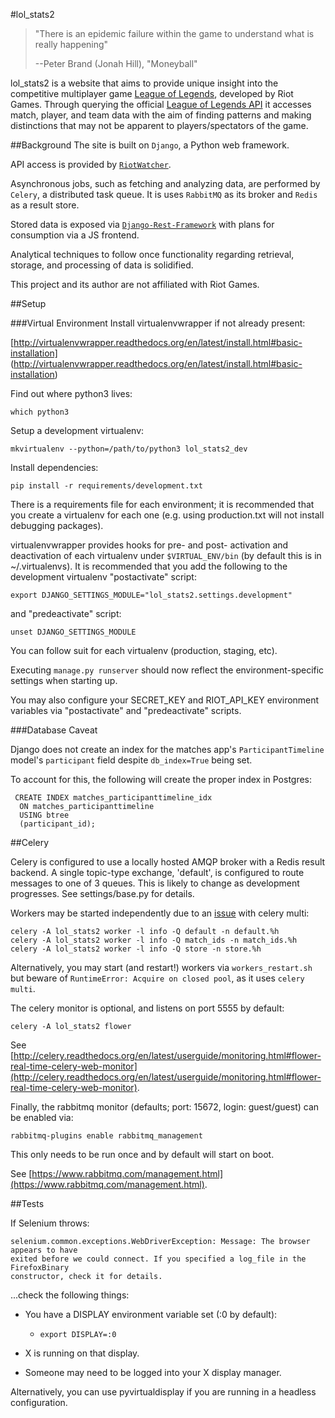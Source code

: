 #lol_stats2

> "There is an epidemic failure within the game to understand what is really happening"
> 
> --Peter Brand (Jonah Hill), "Moneyball"

lol_stats2 is a website that aims to provide unique insight into the competitive
multiplayer game [League of Legends](http://leagueoflegends.com), developed by Riot Games.
Through querying the official [League of Legends API](http://developer.riotgames.com/)
it accesses match, player, and team data with the aim of finding patterns and making
distinctions that may not be apparent to players/spectators of the game.

##Background
The site is built on `Django`, a Python web framework.

API access is provided by [`RiotWatcher`](https://github.com/pseudonym117/Riot-Watcher).

Asynchronous jobs, such as fetching and analyzing data, are performed by `Celery`,
a distributed task queue. It is uses `RabbitMQ` as its broker and `Redis` as a result
store.
        
Stored data is exposed via [`Django-Rest-Framework`](http://www.django-rest-framework.org/)
with plans for consumption via a JS frontend.

Analytical techniques to follow once functionality regarding retrieval, storage, and 
processing of data is solidified.

This project and its author are not affiliated with Riot Games.

##Setup

###Virtual Environment
Install virtualenvwrapper if not already present:

[http://virtualenvwrapper.readthedocs.org/en/latest/install.html#basic-installation]
(http://virtualenvwrapper.readthedocs.org/en/latest/install.html#basic-installation)

Find out where python3 lives:

    which python3

Setup a development virtualenv:

    mkvirtualenv --python=/path/to/python3 lol_stats2_dev

Install dependencies:

    pip install -r requirements/development.txt

There is a requirements file for each environment; it is recommended that you create a
virtualenv for each one (e.g. using production.txt will not install debugging packages).

virtualenvwrapper provides hooks for pre- and post- activation and deactivation of
each virtualenv under `$VIRTUAL_ENV/bin` (by default this is in ~/.virtualenvs).
It is recommended that you add the following to the development virtualenv
"postactivate" script:

    export DJANGO_SETTINGS_MODULE="lol_stats2.settings.development"

and "predeactivate" script:

    unset DJANGO_SETTINGS_MODULE

You can follow suit for each virtualenv (production, staging, etc).

Executing `manage.py runserver` should now reflect the environment-specific settings
when starting up.

You may also configure your SECRET_KEY and RIOT_API_KEY environment variables via 
"postactivate" and "predeactivate" scripts.

###Database Caveat

Django does not create an index for the matches app's `ParticipantTimeline` model's
`participant` field despite `db_index=True` being set.

To account for this, the following will create the proper index in Postgres:
 
     CREATE INDEX matches_participanttimeline_idx
      ON matches_participanttimeline
      USING btree
      (participant_id);


##Celery

Celery is configured to use a locally hosted AMQP broker with a Redis result backend.
A single topic-type exchange, 'default', is configured to route messages to one of
3 queues. This is likely to change as development progresses. See settings/base.py
for details.

Workers may be started independently due to an [issue](https://github.com/celery/celery/issues/1839)
with celery multi:

    celery -A lol_stats2 worker -l info -Q default -n default.%h
    celery -A lol_stats2 worker -l info -Q match_ids -n match_ids.%h
    celery -A lol_stats2 worker -l info -Q store -n store.%h

Alternatively, you may start (and restart!) workers via `workers_restart.sh` but
beware of `RuntimeError: Acquire on closed pool`, as it uses `celery multi`.

The celery monitor is optional, and listens on port 5555 by default:

    celery -A lol_stats2 flower

See [http://celery.readthedocs.org/en/latest/userguide/monitoring.html#flower-real-time-celery-web-monitor](http://celery.readthedocs.org/en/latest/userguide/monitoring.html#flower-real-time-celery-web-monitor).

Finally, the rabbitmq monitor (defaults; port: 15672, login: guest/guest) can be
enabled via:

    rabbitmq-plugins enable rabbitmq_management

This only needs to be run once and by default will start on boot.
  
See [https://www.rabbitmq.com/management.html](https://www.rabbitmq.com/management.html).

##Tests

If Selenium throws:

    selenium.common.exceptions.WebDriverException: Message: The browser appears to have 
    exited before we could connect. If you specified a log_file in the FirefoxBinary
    constructor, check it for details.

...check the following things:

- You have a DISPLAY environment variable set (:0 by default):

    - `export DISPLAY=:0`

- X is running on that display.

- Someone may need to be logged into your X display manager.

Alternatively, you can use pyvirtualdisplay if you are running in a headless
configuration.